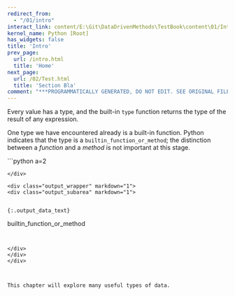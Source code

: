 ```yaml
---
redirect_from:
  - "/01/intro"
interact_link: content/E:\Git\DataDrivenMethods\TestBook\content\01/Intro.ipynb
kernel_name: Python [Root]
has_widgets: false
title: 'Intro'
prev_page:
  url: /intro.html
  title: 'Home'
next_page:
  url: /02/Test.html
  title: 'Section Bla'
comment: "***PROGRAMMATICALLY GENERATED, DO NOT EDIT. SEE ORIGINAL FILES IN /content***"
---
```



Every value has a type, and the built-in `type` function returns the type of the result of any expression.



One type we have encountered already is a built-in function. Python indicates that the type is a `builtin_function_or_method`; the distinction between a *function* and a *method* is not important at this stage.



<div markdown="1" class="cell code_cell">
<div class="input_area" markdown="1">
```python
a=2

```
</div>

<div class="output_wrapper" markdown="1">
<div class="output_subarea" markdown="1">


{:.output_data_text}
```
builtin_function_or_method
```


</div>
</div>
</div>



This chapter will explore many useful types of data.

